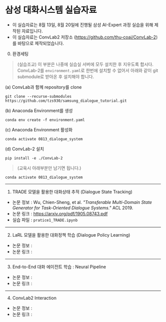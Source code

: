 # 삼성 대화시스템 실습자료

- 이 실습자료는 8월 13일, 8월 20일에 진행될 삼성 AI-Expert 과정 실습을 위해 제작된 자료입니다.
- 이 실습자료는 ConvLab2 저장소 (https://github.com/thu-coai/ConvLab-2) 를 바탕으로 제작되었습니다.

0. 환경세팅

> (실습조교) 이 부분은 나중에 실습실 서버에 모두 설치한 후 지우도록 합시다. ConvLab-2를 `environment.yaml`로 한번에 설치할 수 없어서 아래와 같이 git submodule로 받아온 후 설치해야 합니다.

(a) ConvLab과 함께 repository를 clone
```
git clone --recurse-submodules https://github.com/tzs930/samsung_dialogue_tutorial.git
```
(b) Anaconda Environment를 생성
```
conda env create -f environment.yaml
```
(c) Anaconda Environment 활성화
```
conda activate 0813_dialogue_system 
```
(d) ConvLab-2 설치
```
pip install -e ./ConvLab-2
```

> (교육시 아래부분만 남기면 됩니다.)
```
conda activate 0813_dialogue_system
```
-----------
1. TRADE 모델을 활용한 대화상태 추적 (Dialogue State Tracking)
- 논문 정보 : Wu, Chien-Sheng, et al. *"Transferable Multi-Domain State Generator for Task-Oriented Dialogue Systems."* ACL 2019.
- 논문 링크 : https://arxiv.org/pdf/1905.08743.pdf
- 실습 파일 : `pratice1_TRADE.ipynb`

-----------

2. LaRL 모델을 활용한 대화정책 학습 (Dialogue Policy Learning)
- 논문 정보 :
- 논문 링크 : 

-----------
3. End-to-End 대화 에이전트 학습 : Neural Pipeline
- 논문 정보 :
- 논문 링크 : 

-----------
4. ConvLab2 Interaction
- 논문 정보 :
- 논문 링크 :